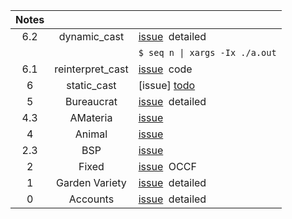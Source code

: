 Notes         |                      |   |
:-----------: | :------------------: | - |
6.2           | dynamic_cast         | [issue](https://github.com/nuoxoxo/cpp_modules_42/issues/81) &nbsp;detailed
&nbsp;        |                      | `$ seq n \| xargs -Ix ./a.out`
6.1           | reinterpret_cast     | [issue](https://github.com/nuoxoxo/cpp_modules_42/issues/82) &nbsp;code
6             | static_cast          | [issue] [todo](https://github.com/nuoxoxo/cpp_modules_42/issues/73)
5             | Bureaucrat           | [issue](https://github.com/nuoxoxo/cpp_modules_42/issues/69) &nbsp;detailed
4.3           | AMateria             | [issue](https://github.com/nuoxoxo/cpp_modules_42/issues/61)
4             | Animal               | [issue](https://github.com/nuoxoxo/cpp_modules_42/issues/49)
2.3           | BSP                  | [issue](https://github.com/nuoxoxo/cpp_modules_42/issues/33)
2             | Fixed                | [issue](https://github.com/nuoxoxo/cpp_modules_42/issues/26) &nbsp;OCCF
1             | Garden Variety       | [issue](https://github.com/nuoxoxo/cpp_modules_42/issues/25) &nbsp;detailed
0             | Accounts             | [issue](https://github.com/nuoxoxo/cpp_modules_42/issues/56) &nbsp;detailed
